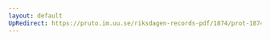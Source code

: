 ```yaml
---
layout: default
UpRedirect: https://pruto.im.uu.se/riksdagen-records-pdf/1874/prot-1874--fk--307/prot-1874--fk--307_012.pdf
---
```


